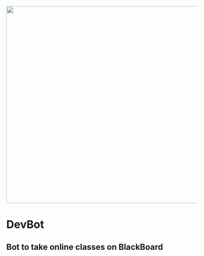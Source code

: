 <p align="center">
  <img width="650" height="520" src="https://images.creativemarket.com/0.1.0/ps/6716326/300/200/m2/fpnw/wm0/logo-file-38-.jpg?1563763081&s=07e562c081d8367cd0f4c7fdec2e1ab2">
  <h1>DevBot</h1>
</p>



## Bot to take online classes on BlackBoard
